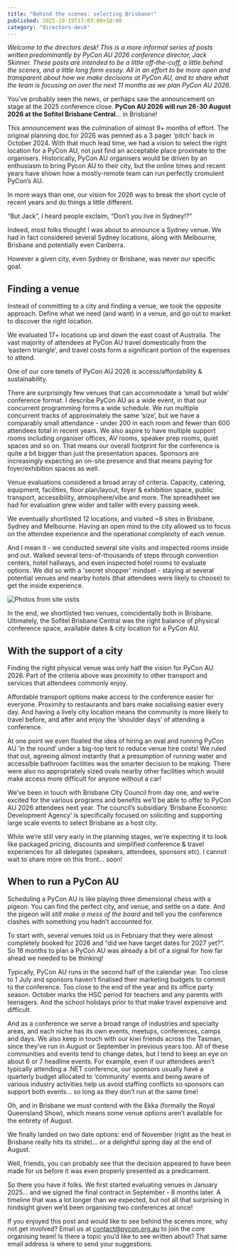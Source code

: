 ```yaml
---
title: "Behind the scenes: selecting Brisbane!"
published: 2025-10-19T17:03:00+10:00
category: "directors-desk"
---
```

_Welcome to the directors desk! This is a more informal series of posts written predominantly by PyCon AU 2026 conference director, Jack Skinner. These posts are intended to be a little off-the-cuff, a little behind the scenes, and a little long form essay. All in an effort to be more open and transparent about how we make decisions at PyCon AU, and to share what the team is focusing on over the next 11 months as we plan PyCon AU 2026._


You’ve probably seen the news, or perhaps saw the announcement on stage at the 2025 conference close. **PyCon AU 2026 will run 26-30 August 2026 at the Sofitel Brisbane Central**… in Brisbane!

This announcement was the culmination of almost 9+ months of effort. The original planning doc for 2026 was penned as a 3 pager ‘pitch’ back in October 2024. With that much lead time, we had a vision to select the right location for a PyCon AU, not just find an acceptable place proximate to the organisers. Historically, PyCon AU organisers would be driven by an enthusiasm to bring Pycon AU to their city, but the online times and recent years have shown how a mostly-remote team can run perfectly cromulent PyCon’s AU.

In more ways than one, our vision for 2026 was to break the short cycle of recent years and do things a little different.

“But Jack”, I heard people exclaim, “Don’t you live in Sydney!?”

Indeed, most folks thought I was about to announce a Sydney venue. We had in fact considered several Sydney locations, along with Melbourne, Brisbane and potentially even Canberra. 

However a given city, even Sydney or Brisbane, was never our specific goal.

## Finding a venue

Instead of committing to a city and finding a venue, we took the opposite approach. Define what we need (and want) in a venue, and go out to market to discover the right location.

We evaluated 17+ locations up and down the east coast of Australia. The vast majority of attendees at PyCon AU travel domestically from the ‘eastern triangle’, and travel costs form a significant portion of the expenses to attend.

One of our core tenets of PyCon AU 2026 is access/affordability & sustainability.

There are surprisingly few venues that can accommodate a ‘small but wide’ conference format. I describe PyCon AU as a wide event, in that our concurrent programming forms a wide schedule. We run multiple concurrent tracks of approximately the same ‘size’, but we have a comparably small attendance - under 200 in each room and fewer than 600 attendees total in recent years. We also aspire to have multiple support rooms including organiser offices, AV rooms, speaker prep rooms, quiet spaces and so on. That means our overall footprint for the conference is quite a bit bigger than just the presentation spaces. Sponsors are increasingly expecting an on-site presence and that means paying for foyer/exhibition spaces as well.

Venue evaluations considered a broad array of criteria. Capacity, catering, equipment, facilities, floor plan/layout, foyer & exhibition space, public transport, accessibility, atmosphere/vibe and more. The spreadsheet we had for evaluation grew wider and taller with every passing week.

We eventually shortlisted 12 locations, and visited ~8 sites in Brisbane, Sydney and Melbourne. Having an open
 mind to the city allowed us to focus on the attendee experience and the operational complexity of each venue.

And I mean it - we conducted several site visits and inspected rooms inside and out. Walked several tens-of-thousands of steps through convention centers, hotel hallways, and even inspected hotel rooms to evaluate options. We did so with a 'secret shopper' mindset - staying at several potential venues and nearby hotels (that attendees were likely to choose) to get the inside experience.

![Photos from site visits](/files/2026_site_visits.png)

In the end, we shortlisted two venues, coincidentally both in Brisbane. Ultimately, the Sofitel Brisbane Central was the right balance of physical conference space, available dates & city location for a PyCon AU.

## With the support of a city
Finding the right physical venue was only half the vision for PyCon AU 2026. Part of the criteria above was proximity to other transport and services that attendees commonly enjoy.

Affordable transport options make access to the conference easier for everyone. Proximity to restaurants and bars make socialising easier every day. And having a lively city location means the community is more likely to travel before, and after and enjoy the ‘shoulder days’ of attending a conference.

<aside class="mx-8 py-0 [&>*]:m-1 italic [&>*]:text-xl">

At one point we even floated the idea of hiring an oval and running PyCon AU ‘in the round’ under a big-top tent to reduce venue hire costs! We ruled that out, agreeing almost instantly that a presumption of running water and accessible bathroom facilities was the smarter decision to be making. There were also no appropriately sized ovals nearby other facilities which would make access more difficult for anyone without a car!

</aside>

We’ve been in touch with Brisbane City Council from day one, and we’re excited for the various programs and benefits we’ll be able to offer to PyCon AU 2026 attendees next year. The council’s subsidiary ‘Brisbane Economic Development Agency’ is specifically focused on soliciting and supporting large scale events to select Brisbane as a host city.

While we’re still very early in the planning stages, we’re expecting it to look like packaged pricing, discounts and simplified conference & travel experiences for all delegates (speakers, attendees, sponsors etc). I cannot wait to share more on this front… soon!

## When to run a PyCon AU

Scheduling a PyCon AU is like playing three dimensional chess with a pigeon. You can find the perfect city, and venue, and settle on a date. And the pigeon will _still make a mess of the board_ and tell you the conference clashes with something you hadn’t accounted for.

To start with, several venues told us in February that they were almost completely booked for 2026 and “did we have target dates for 2027 yet?”. So 18 months to plan a PyCon AU was already a bit of a signal for how far ahead we needed to be thinking!

Typically, PyCon AU runs in the second half of the calendar year. Too close to 1 July and sponsors haven’t finalised their marketing budgets to commit to the conference. Too close to the end of the year and its office party season. October marks the HSC period for teachers and any parents with teenagers. And the school holidays prior to that make travel expensive and difficult.

And as a conference we serve a broad range of industries and specialty areas, and each niche has its own events, meetups, conferences, camps and days.  We also keep in touch with our kiwi friends across the Tasman, since they’ve run in August or September in previous years too. All of these communities and events tend to change dates, but I tend to keep an eye on about 6 or 7 headline events. For example, even if our attendees aren’t typically attending a .NET conference, our sponsors usually have a quarterly budget allocated to ‘community’ events and being aware of various industry activities help us avoid staffing conflicts so sponsors can support both events… so long as they don’t run at the same time!

Oh, and in Brisbane we must contend with the Ekka (formally the Royal Queensland Show), which means some venue options aren’t available for the entirety of August.

We finally landed on two date options: end of November (right as the heat in Brisbane really hits its stride)… or a delightful spring day at the end of August.

Well, friends, you can probably see that the decision appeared to have been made for us before it was even properly presented as a predicament.

So there you have it folks. We first started evaluating venues in January 2025… and we signed the final contract in September - 8 months later. A timeline that was a lot longer than we expected, but not all that surprising in hindsight given we’d been organising two conferences at once!

<aside class="text-brand-gray bg-brand-accent rounded-xl px-4 py-0.5">

If you enjoyed this post and would like to see behind the scenes more, why not get involved? Email us at contact@pycon.org.au to join the core organising team! Is there a topic you’d like to see written about? That same email address is where to send your suggestions.

</aside>


